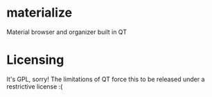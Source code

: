 # materialize
Material browser and organizer built in QT

# Licensing

It's GPL, sorry!  The limitations of QT force this to be released under a restrictive license :(
